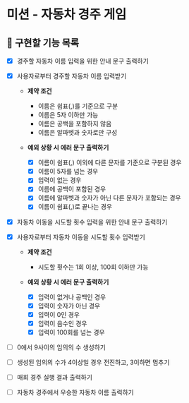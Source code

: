 # 미션 - 자동차 경주 게임

## 🎯 구현할 기능 목록
- [x] 경주할 자동차 이름 입력을 위한 안내 문구 출력하기

- [x] 사용자로부터 경주할 자동차 이름 입력받기
    - **제약 조건**
        - 이름은 쉼표(,)를 기준으로 구분
        - 이름은 5자 이하만 가능
        - 이름은 공백을 포함하지 않음
        - 이름은 알파벳과 숫자로만 구성

    - **예외 상황 시 에러 문구 출력하기**
        - [x] 이름이 쉼표(,) 이외에 다른 문자를 기준으로 구분된 경우
        - [x] 이름이 5자를 넘는 경우
        - [x] 입력이 없는 경우
        - [x] 이름에 공백이 포함된 경우
        - [x] 이름에 알파벳과 숫자가 아닌 다른 문자가 포함되는 경우
        - [x] 이름이 쉼표(,)로 끝나는 경우

- [x] 자동차 이동을 시도할 횟수 입력을 위한 안내 문구 출력하기

- [x] 사용자로부터 자동차 이동을 시도할 횟수 입력받기
    - **제약 조건**
        - 시도할 횟수는 1회 이상, 100회 이하만 가능

    - **예외 상황 시 에러 문구 출력하기**
        - [x] 입력이 없거나 공백인 경우
        - [x] 입력이 숫자가 아닌 경우
        - [x] 입력이 0인 경우
        - [x] 입력이 음수인 경우
        - [x] 입력이 100회를 넘는 경우

- [ ] 0에서 9사이의 임의의 수 생성하기

- [ ] 생성된 임의의 수가 4이상일 경우 전진하고, 3이하면 멈추기

- [ ] 매회 경주 실행 결과 출력하기

- [ ] 자동차 경주에서 우승한 자동차 이름 출력하기

